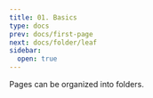 ```yaml
---
title: 01. Basics
type: docs
prev: docs/first-page
next: docs/folder/leaf
sidebar:
  open: true
---
```


Pages can be organized into folders.
